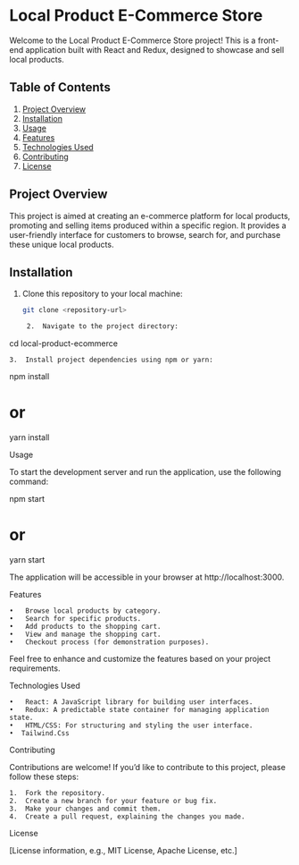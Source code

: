 

# Local Product E-Commerce Store

Welcome to the Local Product E-Commerce Store project! This is a front-end application built with React and Redux, designed to showcase and sell local products.

## Table of Contents

1. [Project Overview](#project-overview)
2. [Installation](#installation)
3. [Usage](#usage)
4. [Features](#features)
5. [Technologies Used](#technologies-used)
6. [Contributing](#contributing)
7. [License](#license)

## Project Overview

This project is aimed at creating an e-commerce platform for local products, promoting and selling items produced within a specific region. It provides a user-friendly interface for customers to browse, search for, and purchase these unique local products.

## Installation

1. Clone this repository to your local machine:

   ```bash
   git clone <repository-url>

	2.	Navigate to the project directory:

cd local-product-ecommerce


	3.	Install project dependencies using npm or yarn:

npm install
# or
yarn install



Usage

To start the development server and run the application, use the following command:

npm start
# or
yarn start

The application will be accessible in your browser at http://localhost:3000.

Features

	•	Browse local products by category.
	•	Search for specific products.
	•	Add products to the shopping cart.
	•	View and manage the shopping cart.
	•	Checkout process (for demonstration purposes).

Feel free to enhance and customize the features based on your project requirements.

Technologies Used

	•	React: A JavaScript library for building user interfaces.
	•	Redux: A predictable state container for managing application state.
	•	HTML/CSS: For structuring and styling the user interface.
    •  Tailwind.Css

Contributing

Contributions are welcome! If you’d like to contribute to this project, please follow these steps:

	1.	Fork the repository.
	2.	Create a new branch for your feature or bug fix.
	3.	Make your changes and commit them.
	4.	Create a pull request, explaining the changes you made.

License

[License information, e.g., MIT License, Apache License, etc.]
